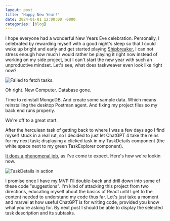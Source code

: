 ```yaml
---
layout: post
title: "Happy New Year!"
date: 2024-01-01 12:00:00 -0000
categories: [blog]
---
```


I hope everyone had a wonderful New Years Eve celebration. Personally, I celebrated by rewarding myself with a good night's sleep so that I could wake up bright and early and get started playing [Shipbreaker.](https://store.steampowered.com/app/1161580/Hardspace_Shipbreaker/) I can not stress enough how much I would rather be playing it right now instead of working on my side project, but I can't start the new year with such an unproductive mindset. Let's see, what does taskweaver even look like right now?

![Failed to fetch tasks.](https://reachforthesky.github.io/task-weaver-ai/assets/blog-content/01-01-2024/no-tasks.png)

Oh right. New Computer. Database gone.

Time to reinstall MongoDB. And create some sample data. Which means reinstalling the desktop Postman agent. And fixing my project files so my back end runs properly.

We're off to a great start.

After the herculean task of getting back to where I was a few days ago I find myself stuck in a real rut, so I decided to just let ChatGPT 4 take the reins for my next task; displaying a clicked task in my TaskDetails component (the white space next to my green TaskExplorer component).

[It does a phenomenal job](https://reachforthesky.github.io/task-weaver-ai/assets/blog-content/01-01-2024/Update-TaskView-for-Clicked-Task.html), as I've come to expect. Here's how we're lookin now.

![TaskDetails in action](https://reachforthesky.github.io/task-weaver-ai/assets/blog-content/01-01-2024/task-details.png)

I promise once I have my MVP I'll double-back and drill down into some of these code "suggestions". I'm kind of attacking this project from two directions, educating myself about the basics of React until I get to the content needed to understand my code thus far. Let's just take a moment and marvel at how useful ChatGPT is for writing code, provided you know what you're asking for. By next post I should be able to display the selected task description and its subtasks.